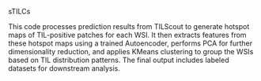 sTILCs

This code processes prediction results from TILScout to generate hotspot maps of TIL-positive patches for each WSI. It then extracts features from these hotspot maps using a trained Autoencoder, performs PCA for further dimensionality reduction, and applies KMeans clustering to group the WSIs based on TIL distribution patterns. The final output includes labeled datasets for downstream analysis.
